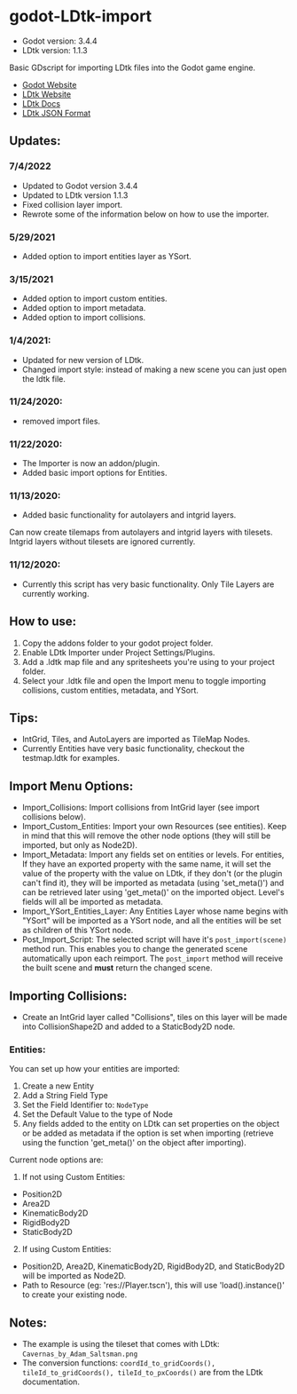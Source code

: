 # godot-LDtk-import
- Godot version: 3.4.4
- LDtk version: 1.1.3

Basic GDscript for importing LDtk files into the Godot game engine.

- [Godot Website](https://godotengine.org/)
- [LDtk Website](https://deepnight.net/tools/ldtk-2d-level-editor/)
- [LDtk Docs](https://deepnight.net/docs/ldtk/)
- [LDtk JSON Format](https://github.com/deepnight/ldtk/blob/master/JSON_DOC.md)

## Updates:
### 7/4/2022
- Updated to Godot version 3.4.4
- Updated to LDtk version 1.1.3
- Fixed collision layer import.
- Rewrote some of the information below on how to use the importer.
### 5/29/2021
- Added option to import entities layer as YSort.
### 3/15/2021
- Added option to import custom entities.
- Added option to import metadata.
- Added option to import collisions.
### 1/4/2021:
- Updated for new version of LDtk.
- Changed import style: instead of making a new scene you can just open the ldtk file.
### 11/24/2020:
- removed import files.
### 11/22/2020:
- The Importer is now an addon/plugin.
- Added basic import options for Entities.
### 11/13/2020:
- Added basic functionality for autolayers and intgrid layers.

Can now create tilemaps from autolayers and intgrid layers with tilesets.  Intgrid layers without tilesets are ignored currently.
### 11/12/2020:
- Currently this script has very basic functionality.  Only Tile Layers are currently working.

## How to use:
1. Copy the addons folder to your godot project folder.
2. Enable LDtk Importer under Project Settings/Plugins.
3. Add a .ldtk map file and any spritesheets you're using to your project folder.
4. Select your .ldtk file and open the Import menu to toggle importing collisions, custom entities, metadata, and YSort.

## Tips:
- IntGrid, Tiles, and AutoLayers are imported as TileMap Nodes.
- Currently Entities have very basic functionality, checkout the testmap.ldtk for examples.

## Import Menu Options:
- Import_Collisions: Import collisions from IntGrid layer (see import collisions below).
- Import_Custom_Entities: Import your own Resources (see entities). Keep in mind that this will remove the other node options (they will still be imported, but only as Node2D).
- Import_Metadata: Import any fields set on entities or levels. For entities, If they have an exported property with the same name, it will set the value of the property with the value on LDtk, if they don't (or the plugin can't find it), they will be imported as metadata (using 'set_meta()') and can be retrieved later using 'get_meta()' on the imported object. Level's fields will all be imported as metadata.
- Import_YSort_Entities_Layer: Any Entities Layer whose name begins with "YSort" will be imported as a YSort node, and all the entities will be set as children of this YSort node.
- Post_Import_Script: The selected script will have it's `post_import(scene)` method run. This
enables you to change the generated scene automatically upon each reimport.
The `post_import` method will receive the built scene and **must**
return the changed scene.

## Importing Collisions:
- Create an IntGrid layer called "Collisions", tiles on this layer will be made into CollisionShape2D and added to a StaticBody2D node.

### Entities:
You can set up how your entities are imported:
1. Create a new Entity
2. Add a String Field Type
3. Set the Field Identifier to: `NodeType`
4. Set the Default Value to the type of Node
5. Any fields added to the entity on LDtk can set properties on the object or be added as metadata if the option is set when importing (retrieve using the function 'get_meta()' on the object after importing).

Current node options are:
1. If not using Custom Entities:
- Position2D
- Area2D
- KinematicBody2D
- RigidBody2D
- StaticBody2D
2. If using Custom Entities:
- Position2D, Area2D, KinematicBody2D, RigidBody2D, and StaticBody2D will be imported as Node2D.
- Path to Resource (eg: 'res://Player.tscn'), this will use 'load().instance()' to create your existing node.

## Notes:
- The example is using the tileset that comes with LDtk: `Cavernas_by_Adam_Saltsman.png`
- The conversion functions: `coordId_to_gridCoords(), tileId_to_gridCoords(), tileId_to_pxCoords()` are from the LDtk documentation. 
